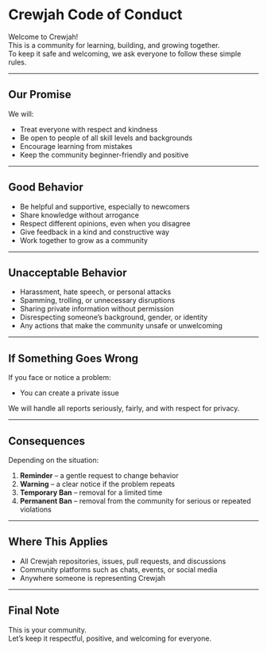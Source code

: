 # Crewjah Code of Conduct

Welcome to Crewjah!  
This is a community for learning, building, and growing together.  
To keep it safe and welcoming, we ask everyone to follow these simple rules.  

---

## Our Promise
We will:
- Treat everyone with respect and kindness  
- Be open to people of all skill levels and backgrounds  
- Encourage learning from mistakes  
- Keep the community beginner-friendly and positive  

---

## Good Behavior
- Be helpful and supportive, especially to newcomers  
- Share knowledge without arrogance  
- Respect different opinions, even when you disagree  
- Give feedback in a kind and constructive way  
- Work together to grow as a community  

---

## Unacceptable Behavior
- Harassment, hate speech, or personal attacks  
- Spamming, trolling, or unnecessary disruptions  
- Sharing private information without permission  
- Disrespecting someone’s background, gender, or identity  
- Any actions that make the community unsafe or unwelcoming  

---

## If Something Goes Wrong
If you face or notice a problem:
- You can create a private issue  

We will handle all reports seriously, fairly, and with respect for privacy.  

---

## Consequences
Depending on the situation:  
1. **Reminder** – a gentle request to change behavior  
2. **Warning** – a clear notice if the problem repeats  
3. **Temporary Ban** – removal for a limited time  
4. **Permanent Ban** – removal from the community for serious or repeated violations  

---

## Where This Applies
- All Crewjah repositories, issues, pull requests, and discussions  
- Community platforms such as chats, events, or social media  
- Anywhere someone is representing Crewjah  

---

## Final Note
This is your community.  
Let’s keep it respectful, positive, and welcoming for everyone.  
